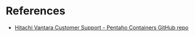 # References

*  [Hitachi Vantara Customer Support - Pentaho Containers GitHub repo](https://github.com/hv-support/pentaho-containers)